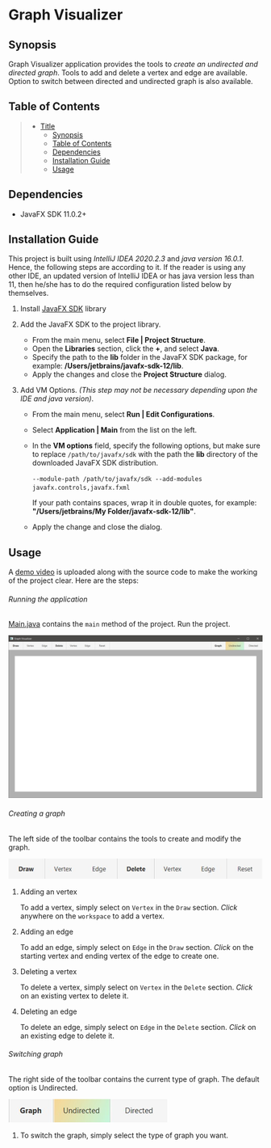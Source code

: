 # Graph Visualizer

## Synopsis

Graph Visualizer application provides the tools to _create an undirected and directed graph_. Tools to add and delete a
vertex and edge are available. Option to switch between directed and undirected graph is also available.

## Table of Contents

> * [Title](#steganography)
>   * [Synopsis](#synopsis)
>   * [Table of Contents](#table-of-contents)
>   * [Dependencies](#dependencies)
>   * [Installation Guide](#installation-guide)
>   * [Usage](#usage)

## Dependencies

- JavaFX SDK 11.0.2+

## Installation Guide

This project is built using *IntelliJ IDEA 2020.2.3* and *java version 16.0.1*. Hence, the following steps are according
to it. If the reader is using any other IDE, an updated version of IntelliJ IDEA or has java version less than 11, then
he/she has to do the required configuration listed below by themselves.

1. Install [JavaFX SDK](https://www.oracle.com/java/technologies/install-javafx-sdk.html) library
2. Add the JavaFX SDK to the project library. 

   * From the main menu, select **File | Project Structure**.   
   * Open the **Libraries** section, click the **+**, and select **Java**.
   * Specify the path to the **lib** folder in the JavaFX SDK package, for example: **/Users/jetbrains/javafx-sdk-12/lib**.
   * Apply the changes and close the **Project Structure** dialog.
   
3. Add VM Options. _(This step may not be necessary depending upon the IDE and java version)_.
    
   * From the main menu, select **Run | Edit Configurations**.
   * Select **Application | Main** from the list on the left.
   * In the **VM options** field, specify the following options, but make sure to replace `/path/to/javafx/sdk` with 
     the path the **lib** directory of the downloaded JavaFX SDK distribution.
     
     `--module-path /path/to/javafx/sdk --add-modules javafx.controls,javafx.fxml`
     
     If your path contains spaces, wrap it in double quotes, for example: **"/Users/jetbrains/My Folder/javafx-sdk-12/lib"**.

   * Apply the change and close the dialog.

## Usage

A [demo video](Demo.mp4) is uploaded along with the source code to make the working of the project clear. Here are the
steps:   

###### Running the application

[Main.java](Main.java) contains the `main` method of the project. Run the project.

   ![Main Window](Files/main-window.jpg) 

###### Creating a graph

The left side of the toolbar contains the tools to create and modify the graph. 

   ![Toolbar Left](Files/toolbar-left.jpg)

1. Adding an vertex

   To add a vertex, simply select on `Vertex` in the `Draw` section. *Click* anywhere on the `workspace` to add a
   vertex.
   
2. Adding an edge

   To add an edge, simply select on `Edge` in the `Draw` section. *Click* on the starting vertex and ending vertex 
   of the edge to create one.
   
3. Deleting a vertex 

   To delete a vertex, simply select on `Vertex` in the `Delete` section. *Click* on an existing vertex to delete it.
   
4. Deleting an edge

   To delete an edge, simply select on `Edge` in the `Delete` section. *Click* on an existing edge to delete it.

###### Switching graph

The right side of the toolbar contains the current type of graph. The default option is Undirected.
   
   ![Toolbar Right](Files/toolbar-right.jpg)
   
1. To switch the graph, simply select the type of graph you want.
